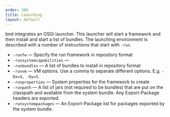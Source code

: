 ```yaml
---
order: 300
title: Launching
layout: default
---
```


bnd integrates an OSGi launcher. This launcher will start a framework and then install and start a list of bundles. The launching environment is described with a number of instructions that start with `-run`.

* `-runfw` — Specify the run framework in repository format
* `-runsystemcapabilities` — 
* `-runbundles` — A list of bundles to install in repository format
* `-runvm` — VM options. Use a comma to separate different options. E.g. `-Dx=4, -Dy=5`.
* `-runproperties` — System properties for the framework to create
* `-runpath` — A list of jars (not required to be bundles) that are put on the classpath and available from the system bundle. Any Export-Package headers are exported.
* `-runsystempackages` — An Export-Package list for packages exported by the system bundle.
